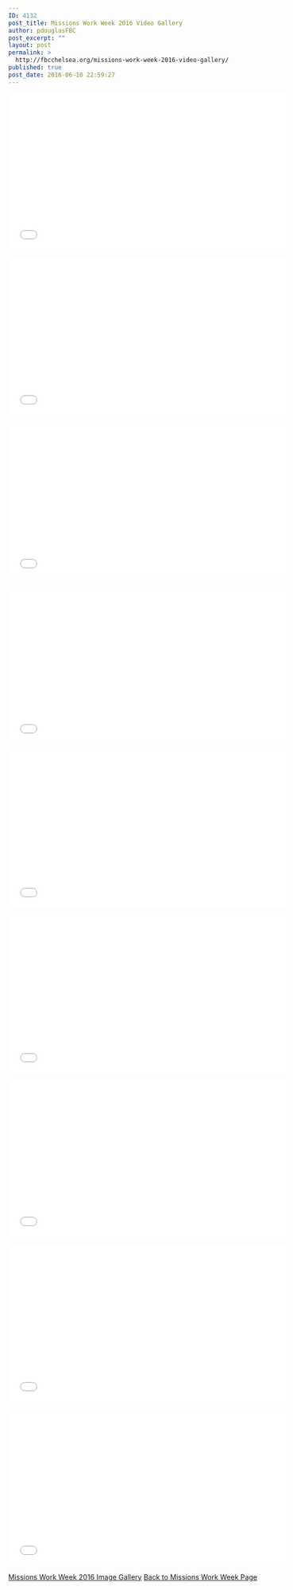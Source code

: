 ```yaml
---
ID: 4132
post_title: Missions Work Week 2016 Video Gallery
author: pdouglasFBC
post_excerpt: ""
layout: post
permalink: >
  http://fbcchelsea.org/missions-work-week-2016-video-gallery/
published: true
post_date: 2016-06-10 22:59:27
---
```

<p><iframe src="//www.youtube.com/embed/sQL-Ly3rzbY" width="560" height="315" frameborder="0" allowfullscreen="allowfullscreen"></iframe>  <iframe src="//www.youtube.com/embed/yVNY-SWNEJw" width="560" height="315" frameborder="0" allowfullscreen="allowfullscreen"></iframe></p><p><iframe src="//www.youtube.com/embed/hiaJCsbgf-Y" width="560" height="315" frameborder="0" allowfullscreen="allowfullscreen"></iframe>   <iframe src="//www.youtube.com/embed/rbDFDeqmv2s" width="560" height="315" frameborder="0" allowfullscreen="allowfullscreen"></iframe></p><p><iframe src="//www.youtube.com/embed/4toTSumMD8Q" width="560" height="315" frameborder="0" allowfullscreen="allowfullscreen"></iframe>   <iframe src="//www.youtube.com/embed/JsZ0yadAD0E" width="560" height="315" frameborder="0" allowfullscreen="allowfullscreen"></iframe></p><p><iframe src="//www.youtube.com/embed/RLk28RDPc90" width="560" height="315" frameborder="0" allowfullscreen="allowfullscreen"></iframe>   <iframe src="//www.youtube.com/embed/nRLcT9TDyKw" width="560" height="315" frameborder="0" allowfullscreen="allowfullscreen"></iframe></p><p><iframe src="//www.youtube.com/embed/xqF2XgvwZz0" width="560" height="315" frameborder="0" allowfullscreen="allowfullscreen"></iframe></p><p><a href="http://fbcchelsea.org/missions-work-week-2016-image-gallery/">Missions Work Week 2016 Image Gallery</a> <a href="http://fbcchelsea.org/missions-work-week-2016-image-gallery/">Back to Missions Work Week Page</a></p>